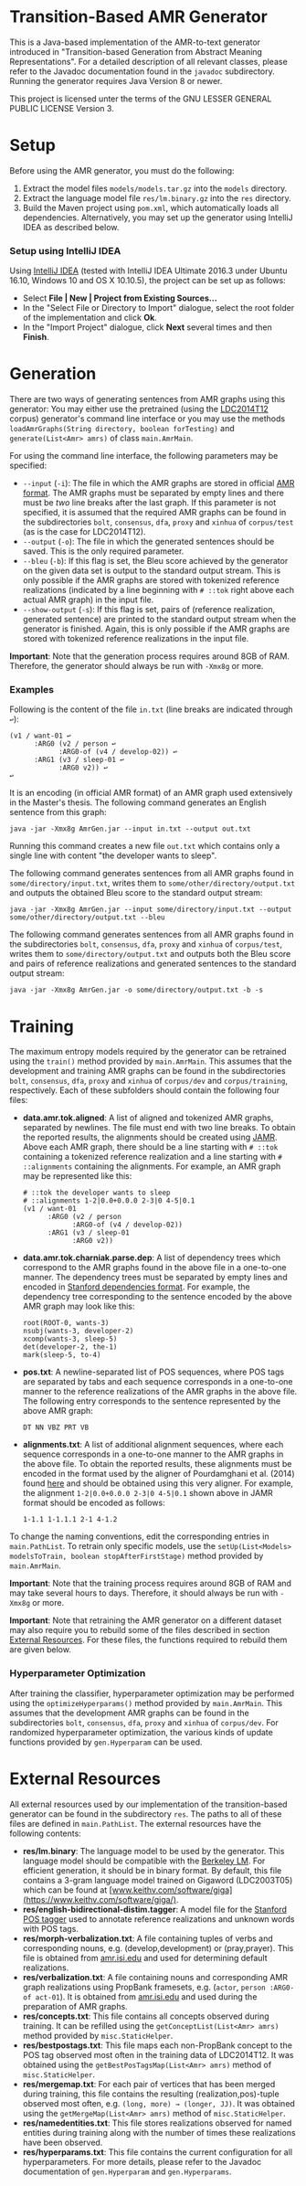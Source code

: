 ﻿# Transition-Based AMR Generator

This is a Java-based implementation of the AMR-to-text generator introduced in "Transition-based Generation from Abstract Meaning Representations". For a detailed description of all relevant classes, please refer to the Javadoc documentation found in the `javadoc` subdirectory. Running the generator requires Java Version 8 or newer. 

This project is licensed unter the terms of the GNU LESSER GENERAL PUBLIC LICENSE Version 3.

# Setup

Before using the AMR generator, you must do the following:

1) Extract the model files `models/models.tar.gz` into the `models` directory.
2) Extract the language model file `res/lm.binary.gz` into the `res` directory.
3) Build the Maven project using `pom.xml`, which automatically loads all dependencies. Alternatively, you may set up the generator using IntelliJ IDEA as described below.

### Setup using IntelliJ IDEA

Using [IntelliJ IDEA](https://www.jetbrains.com/idea/) (tested with IntelliJ IDEA Ultimate 2016.3 under Ubuntu 16.10, Windows 10 and OS X 10.10.5), the project can be set up as follows:

- Select **File | New | Project from Existing Sources...**
- In the "Select File or Directory to Import" dialogue, select the root folder of the implementation and click **Ok**.
- In the "Import Project" dialogue, click **Next** several times and then **Finish**.

# Generation

There are two ways of generating sentences from AMR graphs using this generator: You may either use the pretrained (using the [LDC2014T12](https://catalog.ldc.upenn.edu/ldc2014t12) corpus) generator's command line interface or you may use the methods `loadAmrGraphs(String directory, boolean forTesting)` and `generate(List<Amr> amrs)` of class `main.AmrMain`.

For using the command line interface, the following parameters may be specified:
- `--input` (`-i`): The file in which the AMR graphs are stored in official [AMR format](https://github.com/amrisi/amr-guidelines/blob/master/amr.md). The AMR graphs must be separated by empty lines and there must be *two* line breaks after the last graph. If this parameter is not specified, it is assumed that the required AMR graphs can be found in the subdirectories `bolt`, `consensus`, `dfa`, `proxy` and `xinhua` of `corpus/test` (as is the case for LDC2014T12).
- `--output` (`-o`): The file in which the generated sentences should be saved. This is the only required parameter.
- `--bleu` (`-b`): If this flag is set, the Bleu score achieved by the generator on the given data set is output to the standard output stream. This is only possible if the AMR graphs are stored with tokenized reference realizations (indicated by a line beginning with `# ::tok` right above each actual AMR graph) in the input file.
- `--show-output` (`-s`): If this flag is set, pairs of (reference realization, generated sentence) are printed to the standard output stream when the generator is finished. Again, this is only possible if the AMR graphs are stored with tokenized reference realizations in the input file.

**Important**: Note that the generation process requires around 8GB of RAM. Therefore, the generator should always be run with `-Xmx8g` or more.
 
### Examples

Following is the content of the file `in.txt` (line breaks are indicated through `↩`):

```
(v1 / want-01 ↩
      :ARG0 (v2 / person ↩
  	    	:ARG0-of (v4 / develop-02)) ↩
      :ARG1 (v3 / sleep-01 ↩
  	    	:ARG0 v2)) ↩
↩
```
It is an encoding (in official AMR format) of an AMR graph used extensively in the Master's thesis. The following command generates an English sentence from this graph:
```
java -jar -Xmx8g AmrGen.jar --input in.txt --output out.txt
```
Running this command creates a new file `out.txt` which contains only a single line with content "the developer wants to sleep".

The following command generates sentences from all AMR graphs found in `some/directory/input.txt`, writes them to `some/other/directory/output.txt` and outputs the obtained Bleu score to the standard output stream:
```
java -jar -Xmx8g AmrGen.jar --input some/directory/input.txt --output some/other/directory/output.txt --bleu
```
The following command generates sentences from all AMR graphs found in the subdirectories `bolt`, `consensus`, `dfa`, `proxy` and `xinhua` of `corpus/test`, writes them to `some/directory/output.txt` and outputs both the Bleu score and pairs of reference realizations and generated sentences to the standard output stream:
```
java -jar -Xmx8g AmrGen.jar -o some/directory/output.txt -b -s
```

# Training

The maximum entropy models required by the generator can be retrained using the `train()` method provided by `main.AmrMain`. This assumes that the development and training AMR graphs can be found in the subdirectories `bolt`, `consensus`, `dfa`, `proxy` and `xinhua` of `corpus/dev` and `corpus/training`, respectively. Each of these subfolders should contain the following four files: 
- **data.amr.tok.aligned**: A list of aligned and tokenized AMR graphs, separated by newlines. The file must end with two line breaks. To obtain the reported results, the alignments should be created using [JAMR](https://github.com/jflanigan/jamr).
Above each AMR graph, there should be a line starting with `# ::tok` containing a tokenized reference realization and a line starting with `# ::alignments` containing the alignments. For example, an AMR graph may be represented like this:

    ```
    # ::tok the developer wants to sleep
    # ::alignments 1-2|0.0+0.0.0 2-3|0 4-5|0.1	
    (v1 / want-01
          :ARG0 (v2 / person
      	    	:ARG0-of (v4 / develop-02))
          :ARG1 (v3 / sleep-01
      	    	:ARG0 v2))
    ```

- **data.amr.tok.charniak.parse.dep**: A list of dependency trees which correspond to the AMR graphs found in the above file in a one-to-one manner. The dependency trees must be separated by empty lines and encoded in [Stanford dependencies format](https://nlp.stanford.edu/software/stanford-dependencies.shtml). For example, the dependency tree corresponding to the sentence encoded by the above AMR graph may look like this:

    ```
    root(ROOT-0, wants-3)
    nsubj(wants-3, developer-2)
    xcomp(wants-3, sleep-5)
    det(developer-2, the-1)
    mark(sleep-5, to-4)
    ```

- **pos.txt**: A newline-separated list of POS sequences, where POS tags are separated by tabs and each sequence corresponds in a one-to-one manner to the reference realizations of the AMR graphs in the above file. The following entry corresponds to the sentence represented by the above AMR graph:

    ```
    DT NN VBZ PRT VB
    ```

- **alignments.txt**: A list of additional alignment sequences, where each sequence corresponds in a one-to-one manner to the AMR graphs in the above file. To obtain the reported results, these alignments must be encoded in the format used by the aligner of Pourdamghani et al. (2014) found [here](http://isi.edu/~damghani/papers/Aligner.zip) and should be obtained using this very aligner. For example, the alignment `1-2|0.0+0.0.0 2-3|0 4-5|0.1` shown above in JAMR format should be encoded as follows:

    ```
    1-1.1 1-1.1.1 2-1 4-1.2 
    ```

To change the naming conventions, edit the corresponding entries in `main.PathList`. To retrain only specific models, use the `setUp(List<Models> modelsToTrain, boolean stopAfterFirstStage)` method provided by `main.AmrMain`.

**Important**: Note that the training process requires around 8GB of RAM and may take several hours to days. Therefore, it should always be run with `-Xmx8g` or more.

**Important**: Note that retraining the AMR generator on a different dataset may also require you to rebuild some of the files described in section [External Resources](#external-resources). For these files, the functions required to rebuild them are given below. 

### Hyperparameter Optimization

After training the classifier, hyperparameter optimization may be performed using the `optimizeHyperparams()` method provided by `main.AmrMain`. This assumes that the development AMR graphs can be found in the subdirectories `bolt`, `consensus`, `dfa`, `proxy` and `xinhua` of `corpus/dev`.
For randomized hyperparameter optimization, the various kinds of update functions provided by `gen.Hyperparam` can be used.

# External Resources

All external resources used by our implementation of the transition-based generator can be found in the subdirectory `res`. The paths to all of these files are defined in `main.PathList`. The external resources have the following contents:

- **res/lm.binary**: The language model to be used by the generator. This language model should be compatible with the [Berkeley LM](https://github.com/adampauls/berkeleylm). For efficient generation, it should be in binary format. By default, this file contains a 3-gram language model trained on Gigaword (LDC2003T05) which can be found at [www.keithv.com/software/giga](https://www.keithv.com/software/giga/).
- **res/english-bidirectional-distim.tagger**: A model file for the [Stanford POS tagger](https://nlp.stanford.edu/software/tagger.shtml) used to annotate reference realizations and unknown words with POS tags.
- **res/morph-verbalization.txt**: A file containing tuples of verbs and corresponding nouns, e.g. (develop,development) or (pray,prayer). This file is obtained from [amr.isi.edu](http://amr.isi.edu/download/lists/morph-verbalization-v1.01.txt) and used for determining default realizations.
- **res/verbalization.txt**: A file containing nouns and corresponding AMR graph realizations using PropBank framesets, e.g. (`actor`, `person :ARG0-of act-01`). It is obtained from [amr.isi.edu](http://amr.isi.edu/download/lists/verbalization-list-v1.06.txt) and used during the preparation of AMR graphs. 
- **res/concepts.txt**: This file contains all concepts observed during training. It can be refilled using the `getConceptList(List<Amr> amrs)` method provided by `misc.StaticHelper`.
- **res/bestpostags.txt**: This file maps each non-PropBank concept to the POS tag observed most often in the training data of LDC2014T12. It was obtained using the `getBestPosTagsMap(List<Amr> amrs)` method of `misc.StaticHelper`.
- **res/mergemap.txt**: For each pair of vertices that has been merged during training, this file contains the resulting (realization,pos)-tuple observed most often, e.g. `(long, more) → (longer, JJ)`. It was obtained using the `getMergeMap(List<Amr> amrs)` method of `misc.StaticHelper`.
- **res/namedentities.txt**: This file stores realizations observed for named entities during training along with the number of times these realizations have been observed.
- **res/hyperparams.txt**: This file contains the current configuration for all hyperparameters. For more details, please refer to the Javadoc documentation of `gen.Hyperparam` and `gen.Hyperparams`.
